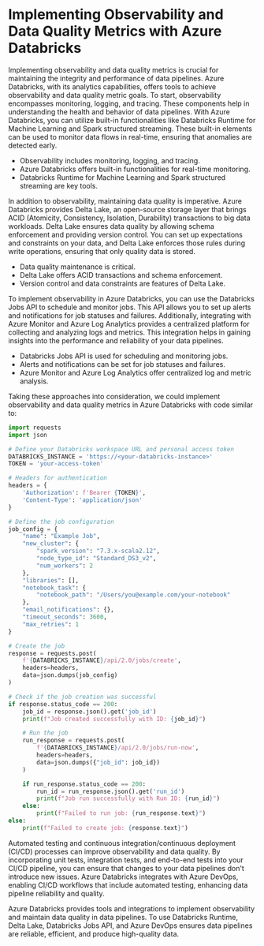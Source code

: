 # Implementing Observability and Data Quality Metrics with Azure Databricks

Implementing observability and data quality metrics is crucial for maintaining the integrity and performance of data pipelines. Azure Databricks, with its analytics capabilities, offers tools to achieve observability and data quality metric goals. To start, observability encompasses monitoring, logging, and tracing. These components help in understanding the health and behavior of data pipelines. With Azure Databricks, you can utilize built-in functionalities like Databricks Runtime for Machine Learning and Spark structured streaming. These built-in elements can be used to monitor data flows in real-time, ensuring that anomalies are detected early.

- Observability includes monitoring, logging, and tracing.
- Azure Databricks offers built-in functionalities for real-time monitoring.
- Databricks Runtime for Machine Learning and Spark structured streaming are key tools.

In addition to observability, maintaining data quality is imperative. Azure Databricks provides Delta Lake, an open-source storage layer that brings ACID (Atomicity, Consistency, Isolation, Durability) transactions to big data workloads. Delta Lake ensures data quality by allowing schema enforcement and providing version control. You can set up expectations and constraints on your data, and Delta Lake enforces those rules during write operations, ensuring that only quality data is stored.

- Data quality maintenance is critical.
- Delta Lake offers ACID transactions and schema enforcement.
- Version control and data constraints are features of Delta Lake.

To implement observability in Azure Databricks, you can use the Databricks Jobs API to schedule and monitor jobs. This API allows you to set up alerts and notifications for job statuses and failures. Additionally, integrating with Azure Monitor and Azure Log Analytics provides a centralized platform for collecting and analyzing logs and metrics. This integration helps in gaining insights into the performance and reliability of your data pipelines.

- Databricks Jobs API is used for scheduling and monitoring jobs.
- Alerts and notifications can be set for job statuses and failures.
- Azure Monitor and Azure Log Analytics offer centralized log and metric analysis.

Taking these approaches into consideration, we could implement observability and data quality metrics in Azure Databricks with code similar to:

```python
import requests
import json

# Define your Databricks workspace URL and personal access token
DATABRICKS_INSTANCE = 'https://<your-databricks-instance>'
TOKEN = 'your-access-token'

# Headers for authentication
headers = {
    'Authorization': f'Bearer {TOKEN}',
    'Content-Type': 'application/json'
}

# Define the job configuration
job_config = {
    "name": "Example Job",
    "new_cluster": {
        "spark_version": "7.3.x-scala2.12",
        "node_type_id": "Standard_DS3_v2",
        "num_workers": 2
    },
    "libraries": [],
    "notebook_task": {
        "notebook_path": "/Users/you@example.com/your-notebook"
    },
    "email_notifications": {},
    "timeout_seconds": 3600,
    "max_retries": 1
}

# Create the job
response = requests.post(
    f'{DATABRICKS_INSTANCE}/api/2.0/jobs/create',
    headers=headers,
    data=json.dumps(job_config)
)

# Check if the job creation was successful
if response.status_code == 200:
    job_id = response.json().get('job_id')
    print(f"Job created successfully with ID: {job_id}")

    # Run the job
    run_response = requests.post(
        f'{DATABRICKS_INSTANCE}/api/2.0/jobs/run-now',
        headers=headers,
        data=json.dumps({"job_id": job_id})
    )

    if run_response.status_code == 200:
        run_id = run_response.json().get('run_id')
        print(f"Job run successfully with Run ID: {run_id}")
    else:
        print(f"Failed to run job: {run_response.text}")
else:
    print(f"Failed to create job: {response.text}")

```

Automated testing and continuous integration/continuous deployment (CI/CD) processes can improve observability and data quality. By incorporating unit tests, integration tests, and end-to-end tests into your CI/CD pipeline, you can ensure that changes to your data pipelines don't introduce new issues. Azure Databricks integrates with Azure DevOps, enabling CI/CD workflows that include automated testing, enhancing data pipeline reliability and quality.

Azure Databricks provides tools and integrations to implement observability and maintain data quality in data pipelines. To use Databricks Runtime, Delta Lake, Databricks Jobs API, and Azure DevOps ensures data pipelines are reliable, efficient, and produce high-quality data.